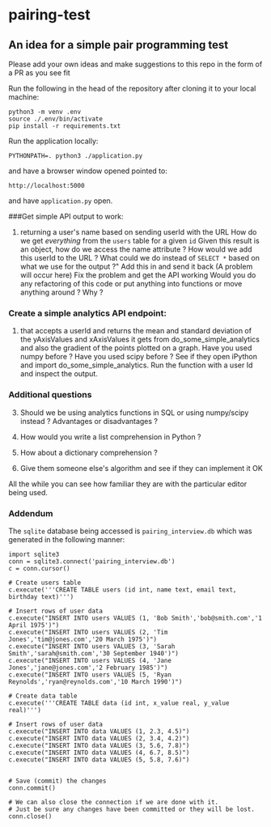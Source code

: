 # pairing-test
## An idea for a simple pair programming test
Please add your own ideas and make suggestions to this repo in the form of a PR as you see fit


Run the following in the head of the repository after cloning it to your local machine:

```
python3 -m venv .env
source ./.env/bin/activate
pip install -r requirements.txt
```


Run the application locally: 

```
PYTHONPATH=. python3 ./application.py
```

and have a browser window opened pointed to:

```
http://localhost:5000
```

and have `application.py` open.

###Get simple API output to work:
1. returning a user's name based on sending userId with the URL
How do we get *everything* from the `users` table for a given `id`
Given this result is an object, how do we access the name attribute ?
How would we add this userId to the URL ?
What could we do instead of `SELECT *` based on what we use for the output ?" 
Add this in and send it back (A problem will occur here)
Fix the problem and get the API working
Would you do any refactoring of this code or put anything into functions or move anything around ? Why ?


### Create a simple analytics API endpoint: 
1. that accepts a userId and returns the mean and standard deviation of the yAxisValues and xAxisValues it gets from do_some_simple_analytics and also the gradient of the points plotted on a graph.
Have you used numpy before ? 
Have you used scipy before ?
See if they open iPython and import do_some_simple_analytics. 
Run the function with a user Id and inspect the output.

### Additional questions

3. Should we be using analytics functions in SQL or using numpy/scipy instead ? Advantages or disadvantages ?

4. How would you write a list comprehension in Python ?

5. How about a dictionary comprehension ?

6. Give them someone else's algorithm and see if they can implement it OK

All the while you can see how familiar they are with the particular editor being used.

### Addendum

The `sqlite` database being accessed is `pairing_interview.db` which was generated in the following manner:

```
import sqlite3
conn = sqlite3.connect('pairing_interview.db')
c = conn.cursor()

# Create users table
c.execute('''CREATE TABLE users (id int, name text, email text, birthday text)''')

# Insert rows of user data
c.execute("INSERT INTO users VALUES (1, 'Bob Smith','bob@smith.com','1 April 1975')")
c.execute("INSERT INTO users VALUES (2, 'Tim Jones','tim@jones.com','20 March 1975')")
c.execute("INSERT INTO users VALUES (3, 'Sarah Smith','sarah@smith.com','30 September 1940')")
c.execute("INSERT INTO users VALUES (4, 'Jane Jones','jane@jones.com','2 February 1985')")
c.execute("INSERT INTO users VALUES (5, 'Ryan Reynolds','ryan@reynolds.com','10 March 1990')")

# Create data table
c.execute('''CREATE TABLE data (id int, x_value real, y_value real)''')

# Insert rows of user data
c.execute("INSERT INTO data VALUES (1, 2.3, 4.5)")
c.execute("INSERT INTO data VALUES (2, 3.4, 4.2)")
c.execute("INSERT INTO data VALUES (3, 5.6, 7.8)")
c.execute("INSERT INTO data VALUES (4, 6.7, 8.5)")
c.execute("INSERT INTO data VALUES (5, 5.8, 7.6)")


# Save (commit) the changes
conn.commit()

# We can also close the connection if we are done with it.
# Just be sure any changes have been committed or they will be lost.
conn.close()
```
